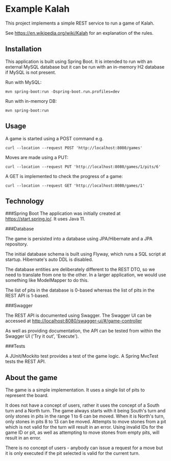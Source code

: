 # Example Kalah

This project implements a simple REST service to run a game of Kalah.

See  <https://en.wikipedia.org/wiki/Kalah> for an explanation of the rules.

## Installation

This application is built using Spring Boot. It is intended to run with an external MySQL database but it can be run with an in-memory H2 database if MySQL is not present.

Run with MySQL:

```
mvn spring-boot:run -Dspring-boot.run.profiles=dev
```

Run with in-memory DB:

```
mvn spring-boot:run
```

## Usage

A game is started using a POST command e.g.

```
curl --location --request POST 'http://localhost:8080/games'
```

Moves are made using a PUT:

```
curl --location --request PUT 'http://localhost:8080/games/1/pits/6'
```

A GET is implemented to check the progress of a game:

```
curl --location --request GET 'http://localhost:8080/games/1'
```

## Technology

###Spring Boot
The application was initially created at <https://start.spring.io/>. It uses Java 11.

###Database

The game is persisted into a database using JPA/Hibernate and a JPA repository.

The initial database schema is built using Flyway, which runs a SQL script at startup. Hibernate's auto DDL is disabled.

The database entities are deliberately different to the REST DTO, so we need to translate from one to the other. In a larger application, we would use something like ModelMapper to do this.

The list of pits in the database is 0-based whereas the list of pits in the REST API is 1-based.

###Swagger

The REST API is documented using Swagger. The Swagger UI can be accessed at 
<http://localhost:8080/swagger-ui/#/game-controller>

As well as providing documentation, the API can be tested from within the Swagger UI ('Try it out', 'Execute'). 

###Tests

A JUnit/Mockito test provides a test of the game logic. A Spring MvcTest tests the REST API.

## About the game

The game is a simple implementation. It uses a single list of pits to represent the board. 

It does not have a concept of users, rather it uses the concept of a South turn and a North turn. The game always starts with it being South's turn and only stones in pits in the range 1 to 6 can be moved. When it is North's turn, only stones in pits 8 to 13 can be moved. Attempts to move stones from a pit which is not valid for the turn will result in an error. Using invalid IDs for the game ID or pit, as well as attempting to move stones from empty pits, will result in an error.

There is no concept of users - anybody can issue a request for a move but it is only executed if the pit selected is valid for the current turn.


